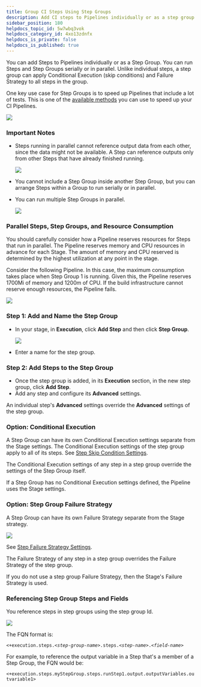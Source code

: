 ```yaml
---
title: Group CI Steps Using Step Groups
description: Add CI steps to Pipelines individually or as a step group. Steps in a step group can be run serially or in parallel.
sidebar_position: 180
helpdocs_topic_id: 5w7wbq3vok
helpdocs_category_id: 4xo13zdnfx
helpdocs_is_private: false
helpdocs_is_published: true
---
```


You can add Steps to Pipelines individually or as a Step Group. You can run Steps and Step Groups serially or in parallel. Unlike individual steps, a step group can apply Conditional Execution (skip conditions) and Failure Strategy to all steps in the group.

One key use case for Step Groups is to speed up Pipelines that include a lot of tests. This is one of the [available methods](../use-ci/optimize-and-more/optimizing-ci-build-times.md) you can use to speed up your CI Pipelines.

![](./static/group-ci-steps-using-step-groups-16.png)

### Important Notes

* Steps running in parallel cannot reference output data from each other, since the data might not be available. A Step can reference outputs only from other Steps that have already finished running.

   ![](./static/group-ci-steps-using-step-groups-17.png)

* You cannot include a Step Group inside another Step Group, but you can arrange Steps within a Group to run serially or in parallel.
* You can run multiple Step Groups in parallel.

   ![](./static/group-ci-steps-using-step-groups-18.png)

### Parallel Steps, Step Groups, and Resource Consumption

You should carefully consider how a Pipeline reserves resources for Steps that run in parallel. The Pipeline reserves memory and CPU resources in advance for each Stage. The amount of memory and CPU reserved is determined by the highest utilization at any point in the stage.

Consider the following Pipeline. In this case, the maximum consumption takes place when Step Group 1 is running. Given this, the Pipeline reserves 1700Mi of memory and 1200m of CPU. If the build infrastructure cannot reserve enough resources, the Pipeline fails.

![](./static/group-ci-steps-using-step-groups-19.png)

### Step 1: Add and Name the Step Group

* In your stage, in **Execution**, click **Add Step** and then click **Step Group**.

   ![](./static/group-ci-steps-using-step-groups-20.png)

* Enter a name for the step group.

### Step 2: Add Steps to the Step Group

* Once the step group is added, in its **Execution** section, in the new step group, click **Add Step**.
* Add any step and configure its **Advanced** settings.

An individual step's **Advanced** settings override the **Advanced** settings of the step group.

### Option: Conditional Execution

A Step Group can have its own Conditional Execution settings separate from the Stage settings. The Conditional Execution settings of the step group apply to all of its steps. See [Step Skip Condition Settings](../../platform/8_Pipelines/w_pipeline-steps-reference/step-skip-condition-settings.md).

The Conditional Execution settings of any step in a step group override the settings of the Step Group itself.

If a Step Group has no Conditional Execution settings defined, the Pipeline uses the Stage settings.

### Option: Step Group Failure Strategy

A Step Group can have its own Failure Strategy separate from the Stage strategy.

![](./static/group-ci-steps-using-step-groups-21.png)

See [Step Failure Strategy Settings](../../platform/8_Pipelines/w_pipeline-steps-reference/step-failure-strategy-settings.md).

The Failure Strategy of any step in a step group overrides the Failure Strategy of the step group.

If you do not use a step group Failure Strategy, then the Stage's Failure Strategy is used.

### Referencing Step Group Steps and Fields

You reference steps in step groups using the step group Id.

![](./static/group-ci-steps-using-step-groups-22.png)

The FQN format is:

`<+execution.steps.<`*`step-group-name`*`>.steps.<`*`step-name`*`>.<`*`field-name`*`>`

For example, to reference the output variable in a Step that's a member of a Step Group, the FQN would be:

`<+execution.steps.myStepGroup.steps.runStep1.output.outputVariables.outvariable1>`

